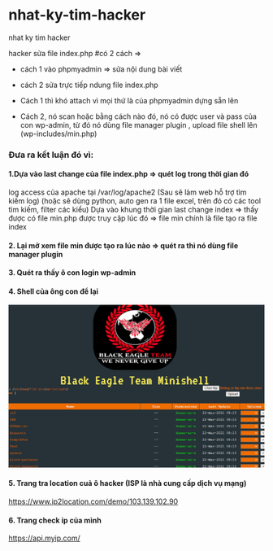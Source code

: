 # nhat-ky-tim-hacker
nhat ky tim hacker

hacker sửa file index.php
#có 2 cách => 
+ cách 1 vào phpmyadmin => sửa nội dung bài viết
+ cách 2 sửa trực tiếp ndung file index.php

+ Cách 1 thì khó attach vì mọi thứ là của phpmyadmin dựng sẵn lên
+ Cách 2, nó scan hoặc bằng cách nào đó, nó có được user và pass của con wp-admin, từ đó nó dùng file manager plugin , upload file shell lên (wp-includes/min.php)

### Đưa ra kết luận đó vì:
#### 1.Dựa vào last change của file index.php => quét log trong thời gian đó
log access của apache tại 
/var/log/apache2 (Sau sẽ làm web hỗ trợ tìm kiếm log) (hoặc sẽ dùng python, auto gen ra 1 file excel, trên đó có các tool tìm kiếm, filter các kiểu)
Dựa vào khung thời gian last change index => thấy được có file min.php được truy cập lúc đó => file min chính là file tạo ra file index

#### 2. Lại mở xem file min được tạo ra lúc nào => quét ra thì nó dùng file manager plugin

#### 3. Quét ra thấy ô con login wp-admin


#### 4. Shell của ông con để lại
<img src="hacker.PNG">

#### 5. Trang tra location cuả ô hacker (ISP là nhà cung cấp dịch vụ mạng)
https://www.ip2location.com/demo/103.139.102.90

#### 6. Trang check ip của mình
https://api.myip.com/